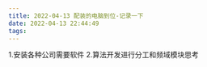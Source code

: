 ```yaml
---
title: 2022-04-13 配装的电脑到位-记录一下
date: 2022-04-13 22:44:49
tags:
---
```

1.安装各种公司需要软件
2.算法开发进行分工和频域模块思考